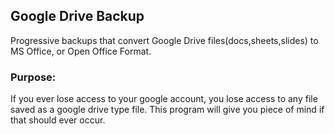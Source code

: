 ## Google Drive Backup
Progressive backups that convert Google Drive files(docs,sheets,slides) to 
MS Office, or Open Office Format.  

### Purpose:
If you ever lose access to your google account, you lose access to
any file saved as a google drive type file. This program will give you piece
of mind if that should ever occur. 
